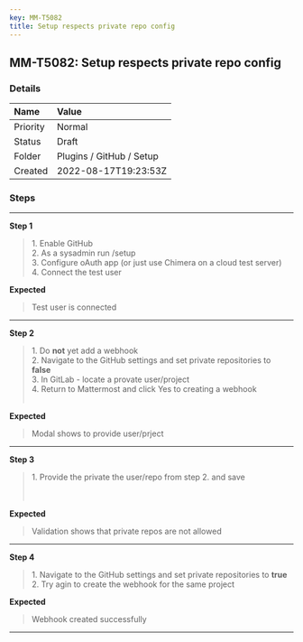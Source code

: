 ```yaml
---
key: MM-T5082
title: Setup respects private repo config
---
```


## MM-T5082: Setup respects private repo config

### Details

| Name     | Value                    |
| :------- | :----------------------- |
| Priority | Normal                   |
| Status   | Draft                    |
| Folder   | Plugins / GitHub / Setup |
| Created  | 2022-08-17T19:23:53Z     |

### Steps

<hr/>

**Step 1**

> <article>1. Enable GitHub<br />2. As a sysadmin run /setup<br />3. Configure oAuth app (or just use Chimera on a cloud test server)<br />4. Connect the test user</article>

**Expected**

> <article>Test user is connected</article>

<hr/>

**Step 2**

> <article>1. Do <strong>not</strong> yet add a webhook<br />2. Navigate to the GitHub settings and set private repositories to <strong>false </strong><br />3. In GitLab - locate a provate user/project<br />4. Return to Mattermost and click Yes to creating a webhook<br /><br /></article>

**Expected**

> <article>Modal shows to provide user/prject</article>

<hr/>

**Step 3**

> <article>1. Provide the private the user/repo from step 2. and save<br /><br /><br /></article>

**Expected**

> <article>Validation shows that private repos are not allowed</article>

<hr/>

**Step 4**

> <article>1. Navigate to the GitHub settings and set private repositories to <strong>true </strong><br />2. Try agin to create the webhook for the same project</article>

**Expected**

> <article>Webhook created successfully</article>

<hr/>
